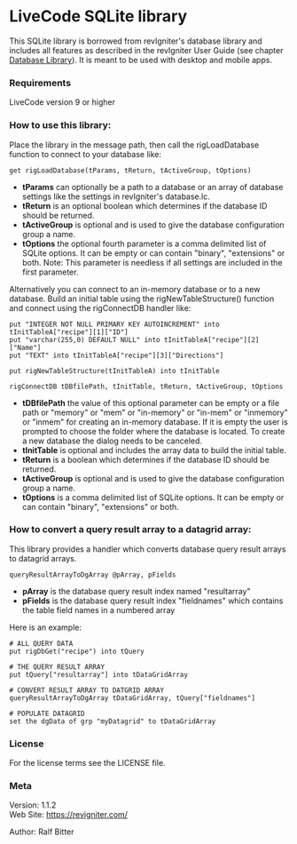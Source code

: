 # LiveCode SQLite library

This SQLite library is borrowed from revIgniter's database library
and includes all features as described in the revIgniter User Guide
(see chapter [Database Library](https://revigniter.com/userGuide/database/index.html)).
It is meant to be used with desktop and mobile apps.

### Requirements

LiveCode version 9 or higher

### How to use this library:

Place the library in the message path, then call the rigLoadDatabase
function to connect to your database like:

    get rigLoadDatabase(tParams, tReturn, tActiveGroup, tOptions)

-   **tParams** can optionally be a path
    to a database or an array of database settings like the settings
    in revIgniter's database.lc.
-   **tReturn** is an optional boolean which determines if the
    database ID should be returned.
-   **tActiveGroup** is optional and is used to give the database
    configuration group a name.
-   **tOptions** the optional fourth parameter is a comma delimited
    list of SQLite options. It can be empty or can contain "binary",
    "extensions" or both. Note: This parameter is needless if all
    settings are included in the first parameter.

Alternatively you can connect to an in-memory database or to a
new database. Build an initial table using the rigNewTableStructure()
function and connect using the rigConnectDB handler like:

    put "INTEGER NOT NULL PRIMARY KEY AUTOINCREMENT" into tInitTableA["recipe"][1]["ID"]
    put "varchar(255,0) DEFAULT NULL" into tInitTableA["recipe"][2]["Name"]
    put "TEXT" into tInitTableA["recipe"][3]["Directions"]

    put rigNewTableStructure(tInitTableA) into tInitTable

    rigConnectDB tDBfilePath, tInitTable, tReturn, tActiveGroup, tOptions

-   **tDBfilePath** the value of this optional parameter can be
    empty or a file path or "memory" or "mem" or "in-memory" or
    "in-mem" or "inmemory" or "inmem" for creating an in-memory
    database. If it is empty the user is prompted to choose the
    folder where the database is located. To create a new database
    the dialog needs to be canceled.
-   **tInitTable** is optional and includes the array data to build
    the initial table.
-   **tReturn** is a boolean which determines if the database ID should
    be returned.
-   **tActiveGroup** is optional and is used to give the database
    configuration group a name.
-   **tOptions** is a comma delimited list of SQLite options. It can
    be empty or can contain "binary", "extensions" or both.

### How to convert a query result array to a datagrid array:

This library provides a handler which converts database query result arrays
to datagrid arrays.

    queryResultArrayToDgArray @pArray, pFields

-   **pArray** is the database query result index named "resultarray"
-   **pFields** is the database query result index "fieldnames" which
    contains the table field names in a numbered array

Here is an example:

    # ALL QUERY DATA
    put rigDbGet("recipe") into tQuery

    # THE QUERY RESULT ARRAY
    put tQuery["resultarray"] into tDataGridArray

    # CONVERT RESULT ARRAY TO DATGRID ARRAY
    queryResultArrayToDgArray tDataGridArray, tQuery["fieldnames"]

    # POPULATE DATAGRID
    set the dgData of grp "myDatagrid" to tDataGridArray

### License

For the license terms see the LICENSE file.

### Meta

Version: 1.1.2  
Web Site: <https://revigniter.com/>

Author:  Ralf Bitter
